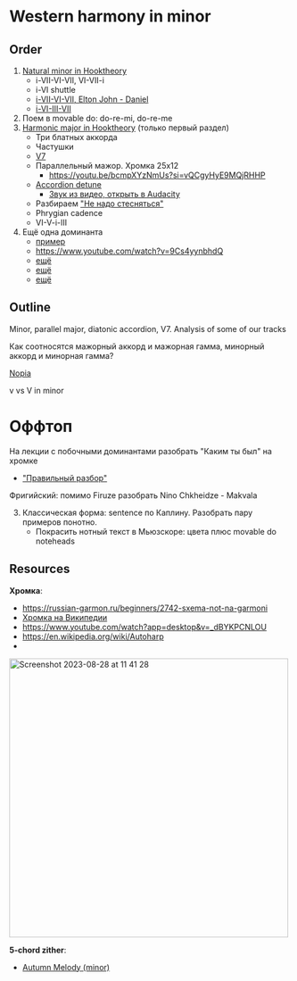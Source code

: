 # Western harmony in minor

## Order

1. [Natural minor in Hooktheory](https://book-two.hooktheory.com/section/a-new-home-base)
   - i-VII-VI-VII, VI-VII-i
   - i-VI shuttle
   - [i-VII-VI-VII, Elton John - Daniel](https://www.hooktheory.com/trends#key=C&scale=major&path=6.5.4.5)
   - [i-VI-III-VII](https://www.youtube.com/watch?v=Rfsn3au--qo)
3. Поем в movable do: do-re-mi, do-re-me
2. [Harmonic major in Hooktheory](https://book-two.hooktheory.com/section/modal-mixture-in-minor) (только первый раздел)
   - Три блатных аккорда
   - Частушки
   - [V7](https://book-two.hooktheory.com/section/seventh-chords-extending-the-basic-chords)
   - Параллельный мажор. Хромка 25х12
      - https://youtu.be/bcmpXYzNmUs?si=vQCgyHyE9MQjRHHP
   - [Accordion detune](https://www.youtube.com/watch?v=Z9VzzHaopcc)
      - [Звук из видео, открыть в Audacity](https://dl.dropbox.com/scl/fi/w9xv4sb0gj8oqtao7cntd/Accordion-Buyer-s-Guide-Comparison-of-10-Musette-De-tunings-Dry-to-Wet-Z9VzzHaopcc-192k-1694525395.mp3?rlkey=0qsew7228x9g1xlunpmsu2kgl&dl=1)
   - Разбираем ["Не надо стесняться"](https://nns.i-m-i.ru/)
   - Phrygian cadence
   - VI-V-i-III
4. Ещё одна доминанта
   - [пример](https://dl.dropboxusercontent.com/scl/fi/0br2vcz9an5qpdufzzntl/m.mp3?rlkey=vovgskrwlc65r79my2m2kafjk&dl=0)
   - https://www.youtube.com/watch?v=9Cs4yynbhdQ
   - [ещё](https://www.youtube.com/watch?v=p7Kc35wxdAs)
   - [ещё](https://www.youtube.com/watch?v=JxHrDGKddWU)
   - [ещё](https://www.youtube.com/watch?v=e43MDRKbD0g)

## Outline

Minor, parallel major, diatonic accordion, V7. Analysis of some of our tracks

Как соотносятся мажорный аккорд и мажорная гамма, минорный аккорд и минорная гамма?

[Nopia](https://www.youtube.com/watch?v=Ivuy9QYLFVY)

v vs V in minor

# Оффтоп

На лекции с побочными доминантами разобрать "Каким ты был" на хромке
- ["Правильный разбор"](https://www.youtube.com/watch?v=pcDpHjJvaOA)

Фригийский: помимо Firuze разобрать Nino Chkheidze - Makvala

3. Классическая форма: sentence по Каплину. Разобрать пару примеров понотно.
   - Покрасить нотный текст в Мьюзскоре: цвета плюс movable do noteheads



## Resources

**Хромка**:
- https://russian-garmon.ru/beginners/2742-sxema-not-na-garmoni
- [Хромка на Википедии](https://ru.wikipedia.org/wiki/%D0%A5%D1%80%D0%BE%D0%BC%D0%BA%D0%B0)
- https://www.youtube.com/watch?app=desktop&v=_dBYKPCNLOU
- https://en.wikipedia.org/wiki/Autoharp
- 
<img width="500" alt="Screenshot 2023-08-28 at 11 41 28" src="https://github.com/vpavlenko/study-music/assets/1491908/80013c32-2117-43d9-9f7d-508104c78b50">

**5-chord zither**:
- [Autumn Melody (minor)](https://www.youtube.com/watch?v=Q2p7nir0scM)
